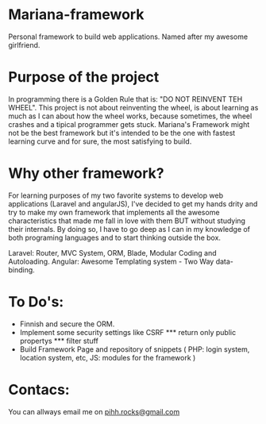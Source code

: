 # Mariana-framework
Personal framework to build web applications.
Named after my awesome girlfriend.

# Purpose of the project
In programming there is a Golden Rule that is: "DO NOT REINVENT TEH WHEEL".
This project is not about reinventing the wheel, is about learning as much as I can about how the wheel works, because sometimes, the wheel crashes and a tipical programmer gets stuck.
Mariana's Framework might not be the best framework but it's intended to be the one with fastest learning curve and for sure, the most satisfying to build.

# Why other framework?
For learning purposes of my two favorite systems to develop web applications (Laravel and angularJS),
I've decided to get my hands drity and try to make my own framework that implements all the awesome characteristics that made me fall in love with them
BUT without studying their internals. By doing so, I have to go deep as I can in my knowledge of both
programing languages and to start thinking outside the box.

Laravel: Router, MVC System, ORM, Blade, Modular Coding and Autoloading.
Angular: Awesome Templating system - Two Way data-binding.

# To Do's:
* Finnish and secure the ORM.
* Implement some security settings like CSRF
*** return only public propertys
*** filter stuff
* Build Framework Page and repository of snippets ( PHP: login system, location system, etc, JS: modules for the framework )

# Contacs:
You can allways email me on pihh.rocks@gmail.com